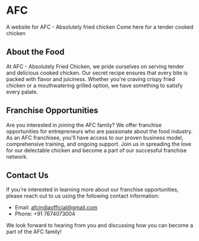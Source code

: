 ﻿# AFC
A website for AFC - Absolutely fried chicken 
Come here for a tender cooked chicken 
## About the Food
At AFC - Absolutely Fried Chicken, we pride ourselves on serving tender and delicious cooked chicken. Our secret recipe ensures that every bite is packed with flavor and juiciness. Whether you're craving crispy fried chicken or a mouthwatering grilled option, we have something to satisfy every palate.

## Franchise Opportunities
Are you interested in joining the AFC family? We offer franchise opportunities for entrepreneurs who are passionate about the food industry. As an AFC franchisee, you'll have access to our proven business model, comprehensive training, and ongoing support. Join us in spreading the love for our delectable chicken and become a part of our successful franchise network.
## Contact Us
If you're interested in learning more about our franchise opportunities, please reach out to us using the following contact information:

- Email: afcindiaofficial@gmail.com
- Phone: +91 7674073004

We look forward to hearing from you and discussing how you can become a part of the AFC family!



